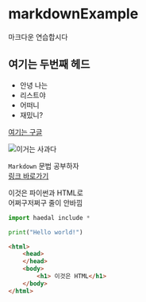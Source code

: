 # markdownExample
마크다운 연습합시다

## 여기는 두번째 헤드
* 안녕 나는
* 리스트야
* 어떠니
* 재밌니?

[여기는 구글](https://www.google.co.kr)

![이거는 사과다]()

`Markdown` 문법 공부하자  
[링크 바로가기](https://gist.github.com/ihoneymon/652be052a0727ad59601)

이것은 파이썬과 HTML로   
어쩌구저쩌구 줄이 안바낌

```python
import haedal include *

print("Hello world!")
```

```html
<html>
    <head>
    </head>
    <body>
        <h1> 이것은 HTML</h1>
    </body>
</html>
```

